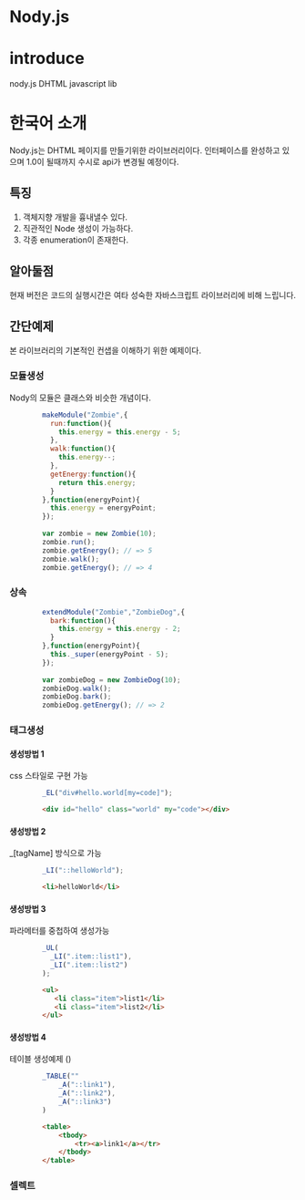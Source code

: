 Nody.js
=======

# introduce #
nody.js DHTML javascript lib

# 한국어 소개 #
Nody.js는 DHTML 페이지를 만들기위한 라이브러리이다.
인터페이스를 완성하고 있으며 1.0이 될때까지 수시로 api가 변경될 예정이다.

## 특징 #
1. 객체지향 개발을 흉내낼수 있다.
2. 직관적인 Node 생성이 가능하다.
3. 각종 enumeration이 존재한다.

## 알아둘점 #
현재 버전은 코드의 실행시간은 여타 성숙한 자바스크립트 라이브러리에 비해 느립니다.

## 간단예제 #
본 라이브러리의 기본적인 컨샙을 이해하기 위한 예제이다.

### 모듈생성 #
Nody의 모듈은 클래스와 비슷한 개념이다.

```javascript
        makeModule("Zombie",{
          run:function(){
            this.energy = this.energy - 5;
          },
          walk:function(){
            this.energy--;
          },
          getEnergy:function(){
            return this.energy;
          }
        },function(energyPoint){
          this.energy = energyPoint;
        });
        
        var zombie = new Zombie(10);
        zombie.run();
        zombie.getEnergy(); // => 5
        zombie.walk();
        zombie.getEnergy(); // => 4
```


### 상속 #
        
```javascript
        extendModule("Zombie","ZombieDog",{
          bark:function(){
            this.energy = this.energy - 2;
          }
        },function(energyPoint){
          this._super(energyPoint - 5);
        });
        
        var zombieDog = new ZombieDog(10);
        zombieDog.walk();
        zombieDog.bark();
        zombieDog.getEnergy(); // => 2
```
        
### 태그생성 #

#### 생성방법 1 #
css 스타일로 구현 가능

```javascript
        _EL("div#hello.world[my=code]"); 
```
```html
        <div id="hello" class="world" my="code"></div>
```

#### 생성방법 2 #        
_[tagName] 방식으로 가능

```javascript
        _LI("::helloWorld");
```
```html
        <li>helloWorld</li>
``` 

#### 생성방법 3 #
파라메터를 중첩하여 생성가능

```javascript
        _UL(
          _LI(".item::list1"),
          _LI(".item::list2")
        );
```
```html
        <ul>
           <li class="item">list1</li>
           <li class="item">list2</li>
        </ul>
``` 

#### 생성방법 4 #
테이블 생성예제 ()

```javascript
        _TABLE(""
            _A("::link1"),
            _A("::link2"),
            _A("::link3")
        )
```
```html
        <table>
            <tbody>
                <tr><a>link1</a></tr>
            </tbody>
        </table>
```


### 셀렉트 #
```javascript
        
```
